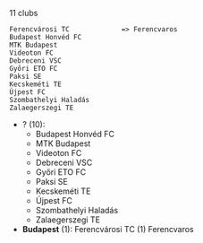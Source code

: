 11 clubs

```
Ferencvárosi TC             => Ferencvaros
Budapest Honvéd FC          
MTK Budapest                
Videoton FC                 
Debreceni VSC               
Győri ETO FC                
Paksi SE                    
Kecskeméti TE               
Újpest FC                   
Szombathelyi Haladás        
Zalaegerszegi TE            
```



- ? (10): 
  - Budapest Honvéd FC 
  - MTK Budapest 
  - Videoton FC 
  - Debreceni VSC 
  - Győri ETO FC 
  - Paksi SE 
  - Kecskeméti TE 
  - Újpest FC 
  - Szombathelyi Haladás 
  - Zalaegerszegi TE 
- **Budapest** (1): Ferencvárosi TC  (1) Ferencvaros


